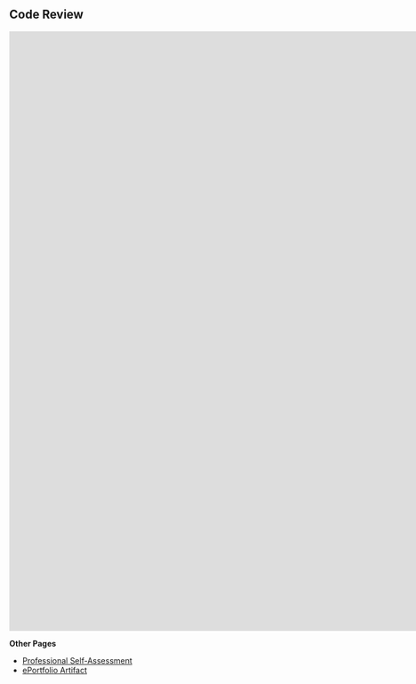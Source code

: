 ## Code Review
<iframe src="https://player.vimeo.com/video/565488541?badge=0&amp;autopause=0&amp;player_id=0&amp;app_id=58479" width="1920" height="1080" frameborder="0" allow="autoplay; fullscreen; picture-in-picture" allowfullscreen title="codereview0030-38264.mp4"></iframe>

**Other Pages**
* [Professional Self-Assessment](https://zwischenstock.github.io/)
* [ePortfolio Artifact](https://zwischenstock.github.io/artifact.html)
